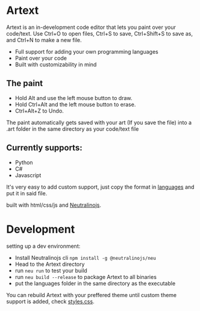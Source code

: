# Artext
Artext is an in-development code editor that lets you paint over your code/text.
Use Ctrl+O to open files, Ctrl+S to save, Ctrl+Shift+S to save as, and Ctrl+N to make a new file.

- Full support for adding your own programming languages
- Paint over your code
- Built with customizability in mind

## The paint
- Hold Alt and use the left mouse button to draw.
- Hold Ctrl+Alt and the left mouse button to erase.
- Ctrl+Alt+Z to Undo.

The paint automatically gets saved with your art (If you save the file) into a .art folder in the same directory as your code/text file
## Currently supports:
- Python
-  C#
-  Javascript 

It's very easy to add custom support, just copy the format in [languages](https://github.com/Youssef-Mag/artext/tree/master/languages) and put it in said file.

built with html/css/js and [Neutralinojs](https://neutralino.js.org/).

# Development
setting up a dev environment:
- Install Neutralinojs cli 
	```npm install -g @neutralinojs/neu```
- Head to the Artext directory
- run ```neu run``` to test your build
- run ```neu build --release``` to package Artext to all binaries
- put the languages folder in the same directory as the executable

You can rebuild Artext with your preffered theme until custom theme support is added, check [styles.css](https://github.com/Youssef-Mag/artext/blob/master/resources/styles.css).